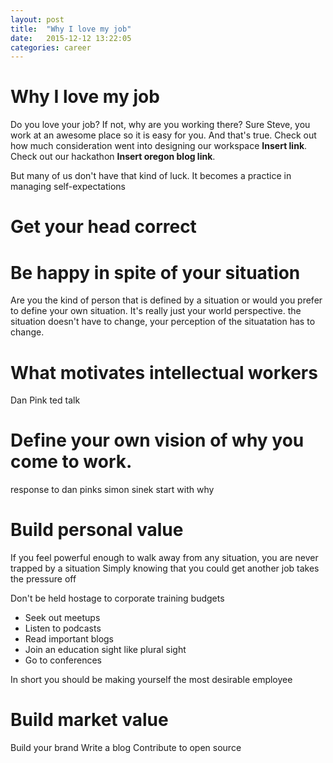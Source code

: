 ```yaml
---
layout: post
title:  "Why I love my job"
date:   2015-12-12 13:22:05
categories: career
---
```


# Why I love my job

Do you love your job? If not, why are you working there? Sure Steve, you work at an awesome place so it is easy for you. And that's true. Check out how much consideration went into designing our workspace **Insert link**. Check out our hackathon **Insert oregon blog link**. 

But many of us don't have that kind of luck. 
It becomes a practice in managing self-expectations


# Get your head correct

# Be happy in spite of your situation

Are you  the kind of person that is defined by a situation or would you prefer to define your own situation. It's really just your world perspective. the situation doesn't have to change, your perception of the situatation has to change.

# What motivates intellectual workers

Dan Pink ted talk

# Define your own vision of why you come to work.

response to dan pinks 
simon sinek start with why

# Build personal value

If you feel powerful enough to walk away from any situation, you are never trapped by a situation
Simply knowing that you could get another job takes the pressure off

Don't be held hostage to corporate training budgets 

- Seek out meetups
- Listen to podcasts
- Read important blogs
- Join an education sight like plural sight
- Go to conferences


In short you should be making yourself the most desirable employee

# Build market value

Build your brand
Write a blog
Contribute to open source
